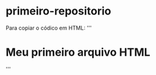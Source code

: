 # primeiro-repositorio

Para copiar o códico em HTML:
'''
</html>
   <h1>Meu primeiro arquivo HTML </h1>
</html>
'''
